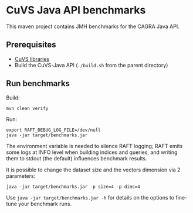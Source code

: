 # CuVS Java API benchmarks

This maven project contains JMH benchmarks for the CAGRA Java API.

## Prerequisites
- [CuVS libraries](https://docs.rapids.ai/api/cuvs/stable/build/#build-from-source)
- Build the CuVS-Java API (`./build.sh` from the parent directory)

## Run benchmarks

Build:
```shell
mvn clean verify
```
Run:
```shell
export RAFT_DEBUG_LOG_FILE=/dev/null
java -jar target/benchmarks.jar
```
The environment variable is needed to silence RAFT logging; RAFT emits some logs at INFO level when
building indices and queries, and writing them to stdout (the default) influences benchmark results.

It is possible to change the dataset size and the vectors dimension via 2 parameters:
```shell
java -jar target/benchmarks.jar -p size=4 -p dims=4
```
Use `java -jar target/benchmarks.jar -h` for details on the options to fine-tune your benchmark runs.
